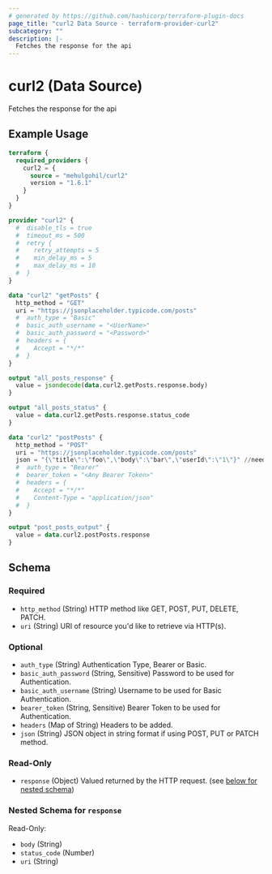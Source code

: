 ```yaml
---
# generated by https://github.com/hashicorp/terraform-plugin-docs
page_title: "curl2 Data Source - terraform-provider-curl2"
subcategory: ""
description: |-
  Fetches the response for the api
---
```


# curl2 (Data Source)

Fetches the response for the api

## Example Usage

```terraform
terraform {
  required_providers {
    curl2 = {
      source = "mehulgohil/curl2"
      version = "1.6.1"
    }
  }
}

provider "curl2" {
  #  disable_tls = true
  #  timeout_ms = 500
  #  retry {
  #    retry_attempts = 5
  #    min_delay_ms = 5
  #    max_delay_ms = 10
  #  }
}

data "curl2" "getPosts" {
  http_method = "GET"
  uri = "https://jsonplaceholder.typicode.com/posts"
  #  auth_type = "Basic"
  #  basic_auth_username = "<UserName>"
  #  basic_auth_password = "<Password>"
  #  headers = {
  #    Accept = "*/*"
  #  }
}

output "all_posts_response" {
  value = jsondecode(data.curl2.getPosts.response.body)
}

output "all_posts_status" {
  value = data.curl2.getPosts.response.status_code
}

data "curl2" "postPosts" {
  http_method = "POST"
  uri = "https://jsonplaceholder.typicode.com/posts"
  json = "{\"title\":\"foo\",\"body\":\"bar\",\"userId\":\"1\"}" //need the json in string format
  #  auth_type = "Bearer"
  #  bearer_token = "<Any Bearer Token>"
  #  headers = {
  #    Accept = "*/*"
  #    Content-Type = "application/json"
  #  }
}

output "post_posts_output" {
  value = data.curl2.postPosts.response
}
```

<!-- schema generated by tfplugindocs -->
## Schema

### Required

- `http_method` (String) HTTP method like GET, POST, PUT, DELETE, PATCH.
- `uri` (String) URI of resource you'd like to retrieve via HTTP(s).

### Optional

- `auth_type` (String) Authentication Type, Bearer or Basic.
- `basic_auth_password` (String, Sensitive) Password to be used for Authentication.
- `basic_auth_username` (String) Username to be used for Basic Authentication.
- `bearer_token` (String, Sensitive) Bearer Token to be used for Authentication.
- `headers` (Map of String) Headers to be added.
- `json` (String) JSON object in string format if using POST, PUT or PATCH method.

### Read-Only

- `response` (Object) Valued returned by the HTTP request. (see [below for nested schema](#nestedatt--response))

<a id="nestedatt--response"></a>
### Nested Schema for `response`

Read-Only:

- `body` (String)
- `status_code` (Number)
- `uri` (String)


